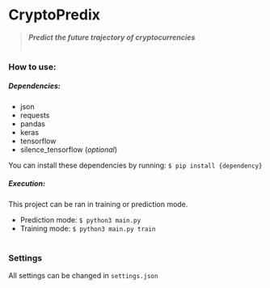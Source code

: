 # CryptoPredix
> ***Predict the future trajectory of cryptocurrencies***
<br/><br/>

### How to use:
##### Dependencies:
- json
- requests
- pandas
- keras
- tensorflow
- silence_tensorflow (*optional*)

You can install these dependencies by running:
`$ pip install {dependency}`


##### Execution:
This project can be ran in training or prediction mode.

- Prediction mode:
`$ python3 main.py`
- Training mode:
`$ python3 main.py train`
<br/><br/>


### Settings
 All settings can be changed in `settings.json`
